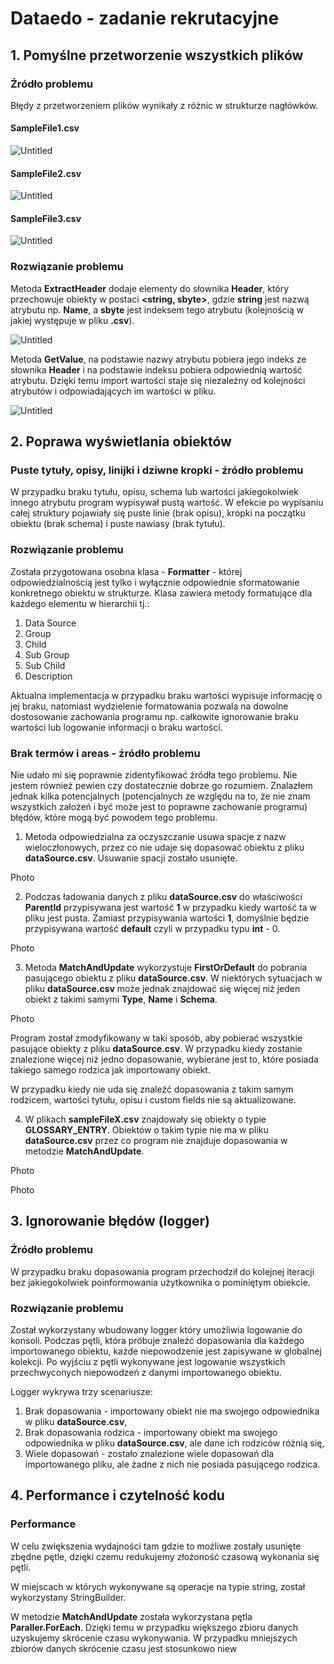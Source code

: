 # Dataedo - zadanie rekrutacyjne

## 1. Pomyślne przetworzenie wszystkich plików

### Źródło problemu

Błędy z przetworzeniem plików wynikały z różnic w strukturze nagłówków.

#### SampleFile1.csv

![Untitled](https://prod-files-secure.s3.us-west-2.amazonaws.com/07952285-5203-435f-bb63-a39fe2b39780/017935d3-67d3-4d6e-bd62-d88f6ac063fe/Untitled.png)

#### SampleFile2.csv

![Untitled](https://prod-files-secure.s3.us-west-2.amazonaws.com/07952285-5203-435f-bb63-a39fe2b39780/21b9732a-9907-4450-afc5-636fd63d588a/Untitled.png)

#### SampleFile3.csv

![Untitled](https://prod-files-secure.s3.us-west-2.amazonaws.com/07952285-5203-435f-bb63-a39fe2b39780/483acaf2-4bcf-48e5-ac66-720600979c52/Untitled.png)

### Rozwiązanie problemu

Metoda **ExtractHeader** dodaje elementy do słownika **Header**, który przechowuje obiekty w postaci **<string, sbyte>**, gdzie **string** jest nazwą atrybutu np. **Name**, a **sbyte** jest indeksem tego atrybutu (kolejnością w jakiej występuje w pliku **.csv**).

![Untitled](https://prod-files-secure.s3.us-west-2.amazonaws.com/07952285-5203-435f-bb63-a39fe2b39780/341245dc-6c54-417b-9e37-b4e2e3b4ac67/Untitled.png)

Metoda **GetValue**, na podstawie nazwy atrybutu pobiera jego indeks ze słownika **Header** i na podstawie indeksu pobiera odpowiednią wartość atrybutu. Dzięki temu import wartości staje się niezależny od kolejności atrybutów i odpowiadających im wartości w pliku.

![Untitled](https://prod-files-secure.s3.us-west-2.amazonaws.com/07952285-5203-435f-bb63-a39fe2b39780/1804066f-6609-46dc-87cd-e682421943c4/Untitled.png)

## 2. Poprawa wyświetlania obiektów

### Puste tytuły, opisy, linijki i dziwne kropki - źródło problemu

W przypadku braku tytułu, opisu, schema lub wartości jakiegokolwiek innego atrybutu program wypisywał pustą wartość. W efekcie po wypisaniu całej struktury pojawiały się puste linie (brak opisu), kropki na początku obiektu (brak schema) i puste nawiasy (brak tytułu).

### Rozwiązanie problemu

Została przygotowana osobna klasa - **Formatter** - której odpowiedzialnością jest tylko i wyłącznie odpowiednie sformatowanie konkretnego obiektu w strukturze. Klasa zawiera metody formatujące dla każdego elementu w hierarchii tj.:

1. Data Source
2. Group
3. Child
4. Sub Group
5. Sub Child
6. Description

Aktualna implementacja w przypadku braku wartości wypisuje informację o jej braku, natomiast wydzielenie formatowania pozwala na dowolne dostosowanie zachowania programu np. całkowite ignorowanie braku wartości lub logowanie informacji o braku wartości.

### Brak termów i areas - źródło problemu

Nie udało mi się poprawnie zidentyfikować źródła tego problemu. Nie jestem również pewien czy dostatecznie dobrze go rozumiem. Znalazłem jednak kilka potencjalnych (potencjalnych ze względu na to, że nie znam wszystkich założeń i być może jest to poprawne zachowanie programu) błędów, które mogą być powodem tego problemu.

1. Metoda odpowiedzialna za oczyszczanie usuwa spacje z nazw wieloczłonowych, przez co nie udaje się dopasować obiektu z pliku **dataSource.csv**. Usuwanie spacji zostało usunięte.

Photo

2. Podczas ładowania danych z pliku **dataSource.csv** do właściwości **ParentId** przypisywana jest wartość **1** w przypadku kiedy wartość ta w pliku jest pusta. Zamiast przypisywania wartości **1**, domyślnie będzie przypisywana wartość **default** czyli w przypadku typu **int** - 0.

Photo

3. Metoda **MatchAndUpdate** wykorzystuje **FirstOrDefault** do pobrania pasującego obiektu z pliku **dataSource.csv**. W niektórych sytuacjach w pliku **dataSource.csv** może jednak znajdować się więcej niż jeden obiekt z takimi samymi **Type**, **Name** i **Schema**.

Photo

Program został zmodyfikowany w taki sposób, aby pobierać wszystkie pasujące obiekty z pliku **dataSource.csv**. W przypadku kiedy zostanie znalezione więcej niż jedno dopasowanie, wybierane jest to, które posiada takiego samego rodzica jak importowany obiekt.

W przypadku kiedy nie uda się znaleźć dopasowania z takim samym rodzicem, wartości tytułu, opisu i custom fields nie są aktualizowane.

4. W plikach **sampleFileX.csv** znajdowały się obiekty o typie **GLOSSARY_ENTRY**. Obiektów o takim typie nie ma w pliku **dataSource.csv** przez co program nie znajduje dopasowania w metodzie **MatchAndUpdate**.

Photo

Photo

## 3. Ignorowanie błędów (logger)

### Źródło problemu

W przypadku braku dopasowania program przechodził do kolejnej iteracji bez jakiegokolwiek poinformowania użytkownika o pominiętym obiekcie.

### Rozwiązanie problemu

Został wykorzystany wbudowany logger który umożliwia logowanie do konsoli. Podczas pętli, która próbuje znaleźć dopasowania dla każdego importowanego obiektu, każde niepowodzenie jest zapisywane w globalnej kolekcji. Po wyjściu z pętli wykonywane jest logowanie wszystkich przechwyconych niepowodzeń z danymi importowanego obiektu.

Logger wykrywa trzy scenariusze:

1. Brak dopasowania - importowany obiekt nie ma swojego odpowiednika w pliku **dataSource.csv**,
2. Brak dopasowania rodzica - importowany obiekt ma swojego odpowiednika w pliku **dataSource.csv**, ale dane ich rodziców różnią się,
3. Wiele dopasowań - zostało znalezione wiele dopasowań dla importowanego pliku, ale żadne z nich nie posiada pasującego rodzica.

## 4. Performance i czytelność kodu

### Performance

W celu zwiększenia wydajności tam gdzie to możliwe zostały usunięte zbędne pętle, dzięki czemu redukujemy złożoność czasową wykonania się pętli.

W miejscach w których wykonywane są operacje na typie string, został wykorzystany StringBuilder.

W metodzie **MatchAndUpdate** została wykorzystana pętla **Paraller.ForEach**. Dzięki temu w przypadku większego zbioru danych uzyskujemy skrócenie czasu wykonywania. W przypadku mniejszych zbiorów danych skrócenie czasu jest stosunkowo niew
